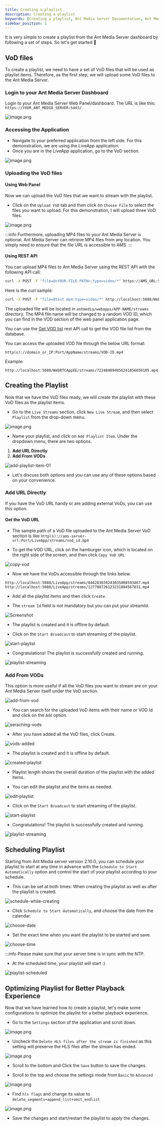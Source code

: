 ```yaml
---
title: Creating a playlist
description: Creating a playlist
keywords: [Creating a playlist, Ant Media Server Documentation, Ant Media Server Tutorials]
sidebar_position: 2
---
```


It is very simple to create a playlist from the Ant Media Server dashboard by following a set of steps. So let's get started 🙂

## VoD files

To create a playlist, we need to have a set of VoD files that will be used as playlist items. Therefore, as the first step, we will upload some VoD files to the Ant Media Server.

### Login to your Ant Media Server Dashboard

Login to your Ant Media Server Web Panel/dashboard. The URL is like this: `https://YOUR_ANT_MEDIA_SERVER:5443/`

![image.png](@site/static/img/publish-live-stream/playlist/webpanel.png)

### Accessing the Application

- Navigate to your preferred application from the left side. For this demonstration, we are using the LiveApp application.
- Once you are in the LiveApp application, go to the VoD section.

![image.png](@site/static/img/publish-live-stream/playlist/vod-section.png)

### Uploading the VoD files

#### Using Web Panel

Now we can upload the VoD files that we want to stream with the playlist.

- Click on the `Upload VoD` tab and then click on `Choose File` to select the files you want to upload. For this demonstration, I will upload three VoD files.

![image.png](@site/static/img/publish-live-stream/playlist/vod-upload.png)

:::info
Furthermore, uploading MP4 files to your Ant Media Server is optional. Ant Media Server can retrieve MP4 files from any location. You simply need to ensure that the file URL is accessible to AMS.
:::

#### Using REST API

You can upload MP4 files to Ant Media Server using the REST API with the following API call:

```bash
curl -X POST -F "file=@<YOUR-FILE-PATH>;type=video/*" https://AMS_URL:5443/APP-NAME/rest/v2/vods/create?name=YOUR-FILE-NAME.mp4
```

Here is the curl sample:

```bash
curl -X POST -F "file=@test.mp4;type=video/*" http://localhost:5080/WebRTCAppEE/rest/v2/vods/create?name=test.mp4
```

The uploaded file will be located in `antmedia/webapps/APP-NAME/streams` directory. The MP4 file name will be changed to a random VOD ID, which you can find in the VOD section of the web panel application page.

You can use the [Get VOD list](https://antmedia.io/rest/#/default/getVodList) rest API call to get the VOD file list from the database.

 You can access the uploaded VOD file through the below URL format:

```
http(s)://domain_or_IP:Port/AppName/streams/VOD-ID.mp4
```

Example:

```
http://localhost:5080/WebRTCAppEE/streams/722484094956241856650105.mp4
```

## Creating the Playlist

Now that we have the VoD files ready, we will create the playlist with these VoD files as the playlist items.

- Go to the `Live Streams` section, click `New Live Stream`, and then select `Playlist` from the drop-down menu.

![image.png](@site/static/img/publish-live-stream/playlist/playlist.png)

- Name your playlist, and click on `Add Playlist Item`. Under the dropdown menu, there are two options.

1. **Add URL Directly**
2. **Add From VODs**

![add-playlist-item-01](https://github.com/user-attachments/assets/7b292014-d319-4a5e-8d3d-b5f388a07bc3)

- Let's discuss both options and you can use any of these options based on your convenience. 

### Add URL Directly
If you have the VoD URL handy or are adding external VoDs, you can use this option.

#### Get the VoD URL

- The sample path of a VoD file uploaded to the Ant Media Server VoD section is like `http(s)://ams-server-url:Port/LiveApp/streams/vod_id.mp4`

- To get the VOD URL, click on the hamburger icon, which is located on the right side of the screen, and then click `Copy VoD URL`

![copy-vod](https://github.com/user-attachments/assets/2693c0db-006c-4a04-ba72-f6835e950565)

- Now we have the VoDs accessible through the links below.

```
http://localhost:5080/LiveApp/streams/044283659243035008593467.mp4
http://localhost:5080/LiveApp/streams/127700726123231884567831.mp4
```

- Add all the playlist items and then click `Create`.

- The `stream Id` field is not mandatory but you can put your streamId.

![Screenshot](https://github.com/user-attachments/assets/44d98efc-805f-4378-83f1-e690e107bea2)

- The playlist is created and it is offline by default.

- Click on the `Start Broadcast` to start streaming of the playlist.

![start-playlist](https://github.com/user-attachments/assets/1b9efce8-2a6f-4587-b9b8-b99bb86c685b)

- Congratulations! The playlist is successfully created and running.

![playlist-streaming](https://github.com/user-attachments/assets/44ef7735-163e-4105-a179-ac1b2b22bfeb)

###  Add From VODs
This option is more useful if all the VoD files you want to stream are on your Ant Media Server itself under the VoD section.

![add-from-vod](https://github.com/user-attachments/assets/a430d1b8-36a3-4a14-9c1c-4e69265ff076)

- You can search for the uploaded VoD items with their name or VOD Id and click on the `Add` option.

![seraching-vods](https://github.com/user-attachments/assets/8f6d720f-8019-45e9-b59a-23e36a59f27a)

- After you have added all the VoD files, click Create. 

![vods-added](https://github.com/user-attachments/assets/a29bf31b-d548-4317-b81c-90ac8bf3d3fa)

- The playlist is created and it is offline by default.

![created-playlist](https://github.com/user-attachments/assets/44228147-2564-44b8-a38a-10682d943477)

- Playlist length shows the overall duration of the playlist with the added items.

- You can edit the playlist and the items as needed.

![edit-playlist](https://github.com/user-attachments/assets/c2a68cb0-982f-4b2e-bc0a-10f3eae7ca2a)

- Click on the `Start Broadcast` to start streaming of the playlist.

![start-playlist](https://github.com/user-attachments/assets/1b9efce8-2a6f-4587-b9b8-b99bb86c685b)

- Congratulations! The playlist is successfully created and running.

![playlist-streaming](https://github.com/user-attachments/assets/44ef7735-163e-4105-a179-ac1b2b22bfeb)

## Scheduling Playlist
Starting from Ant Media server version 2.10.0, you can schedule your playlist to start at any time in advance with the ```Schedule to Start Automatically``` option and control the start of your playlist according to your schedule.

- This can be set at both times: When creating the playlist as well as after the playlist is created.

![schedule-while-creating](https://github.com/user-attachments/assets/334be0d7-c2c2-4a9c-b9d8-bc01d34513bd)

- Click `Schedule to Start Automatically`, and choose the date from the calendar.

![choose-date](https://github.com/user-attachments/assets/950805ae-d04f-44e0-9857-fef3f7f6b698)

- Set the exact time when you want the playlist to be started and save.

![choose-time](https://github.com/user-attachments/assets/9f9f0985-2875-4fcb-ab4b-2ed3d1941a12)

:::info
Please make sure that your server time is in sync with the NTP.

- At the scheduled time, your playlist will start :)

![playlist-scheduled](https://github.com/user-attachments/assets/b8471730-eba7-42d2-afcb-f9345072551c)

## Optimizing Playlist for Better Playback Experience

Now that we have learned how to create a playlist, let's make some configurations to optimize the playlist for a better playback experience.

- Go to the `Settings` section of the application and scroll down.

![image.png](@site/static/img/publish-live-stream/playlist/settings.png)

- Uncheck the `Delete HLS files after the stream is finished` as this setting will preserve the HLS files after the stream has ended.

![image.png](@site/static/img/publish-live-stream/playlist/hls-settings.png)

- Scroll to the bottom and Click the `Save` button to save the changes.

- Scroll to the top and choose the settings mode from `Basic` to `Advanced`

![image.png](@site/static/img/publish-live-stream/playlist/advanced-settings.png)

- Find `hls flags` and change its value to `delete_segments+append_list+omit_endlist`

![image.png](@site/static/img/publish-live-stream/playlist/hls-flags.png)

- Save the changes and start/restart the playlist to apply the changes.
